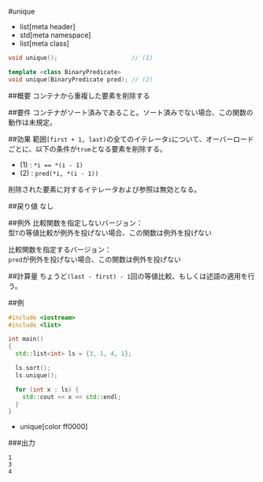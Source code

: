 #unique
* list[meta header]
* std[meta namespace]
* list[meta class]

```cpp
void unique();                     // (1)

template <class BinaryPredicate>
void unique(BinaryPredicate pred); // (2)
```

##概要
コンテナから重複した要素を削除する


##要件
コンテナがソート済みであること。ソート済みでない場合、この関数の動作は未規定。


##効果
範囲`[first + 1, last)`の全てのイテレータ`i`について、オーバーロードごとに、以下の条件が`true`となる要素を削除する。

- (1) : `*i == *(i - 1)`
- (2) : `pred(*i, *(i - 1))`

削除された要素に対するイテレータおよび参照は無効となる。


##戻り値
なし


##例外
比較関数を指定しないバージョン：  
型`T`の等値比較が例外を投げない場合、この関数は例外を投げない


比較関数を指定するバージョン：  
`pred`が例外を投げない場合、この関数は例外を投げない


##計算量
ちょうど`(last - first) - 1`回の等値比較、もしくは述語の適用を行う。


##例
```cpp
#include <iostream>
#include <list>

int main()
{
  std::list<int> ls = {3, 1, 4, 1};

  ls.sort();
  ls.unique();

  for (int x : ls) {
    std::cout << x << std::endl;
  }
}
```
* unique[color ff0000]

###出力
```
1
3
4
```


